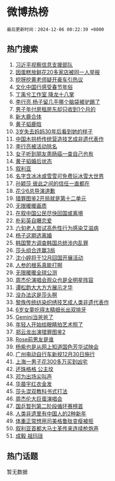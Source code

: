 # 微博热榜

`最后更新时间：2024-12-06 00:22:39 +0800`

## 热门搜索

1. [习近平视察信息支援部队](https://m.weibo.cn/search?containerid=100103type%3D1%26t%3D10%26q%3D%23%E4%B9%A0%E8%BF%91%E5%B9%B3%E8%A7%86%E5%AF%9F%E4%BF%A1%E6%81%AF%E6%94%AF%E6%8F%B4%E9%83%A8%E9%98%9F%23&stream_entry_id=51&isnewpage=1&extparam=seat%3D1%26pos%3D0%26filter_type%3Drealtimehot%26stream_entry_id%3D51%26c_type%3D51%26dgr%3D0%26q%3D%2523%25E4%25B9%25A0%25E8%25BF%2591%25E5%25B9%25B3%25E8%25A7%2586%25E5%25AF%259F%25E4%25BF%25A1%25E6%2581%25AF%25E6%2594%25AF%25E6%258F%25B4%25E9%2583%25A8%25E9%2598%259F%2523%26cate%3D10103%26display_time%3D1733415758%26pre_seqid%3D173341575842800562107)
1. [因蛋糕放鲜花20多家店被同一人举报](https://m.weibo.cn/search?containerid=100103type%3D1%26t%3D10%26q%3D%23%E5%9B%A0%E8%9B%8B%E7%B3%95%E6%94%BE%E9%B2%9C%E8%8A%B120%E5%A4%9A%E5%AE%B6%E5%BA%97%E8%A2%AB%E5%90%8C%E4%B8%80%E4%BA%BA%E4%B8%BE%E6%8A%A5%23&stream_entry_id=31&isnewpage=1&extparam=seat%3D1%26stream_entry_id%3D31%26band_rank%3D1%26lcate%3D5001%26c_type%3D31%26flag%3D1%26filter_type%3Drealtimehot%26pos%3D0%26q%3D%2523%25E5%259B%25A0%25E8%259B%258B%25E7%25B3%2595%25E6%2594%25BE%25E9%25B2%259C%25E8%258A%25B120%25E5%25A4%259A%25E5%25AE%25B6%25E5%25BA%2597%25E8%25A2%25AB%25E5%2590%258C%25E4%25B8%2580%25E4%25BA%25BA%25E4%25B8%25BE%25E6%258A%25A5%2523%26dgr%3D0%26realpos%3D1%26cate%3D5001%26display_time%3D1733415758%26pre_seqid%3D173341575842800562107)
1. [挖呀挖黄老师疑开豪车引热议](https://m.weibo.cn/search?containerid=100103type%3D1%26t%3D10%26q%3D%23%E6%8C%96%E5%91%80%E6%8C%96%E9%BB%84%E8%80%81%E5%B8%88%E7%96%91%E5%BC%80%E8%B1%AA%E8%BD%A6%E5%BC%95%E7%83%AD%E8%AE%AE%23&stream_entry_id=31&isnewpage=1&extparam=seat%3D1%26stream_entry_id%3D31%26band_rank%3D2%26lcate%3D5001%26c_type%3D31%26flag%3D2%26filter_type%3Drealtimehot%26pos%3D1%26q%3D%2523%25E6%258C%2596%25E5%2591%2580%25E6%258C%2596%25E9%25BB%2584%25E8%2580%2581%25E5%25B8%2588%25E7%2596%2591%25E5%25BC%2580%25E8%25B1%25AA%25E8%25BD%25A6%25E5%25BC%2595%25E7%2583%25AD%25E8%25AE%25AE%2523%26dgr%3D0%26realpos%3D2%26cate%3D5001%26display_time%3D1733415758%26pre_seqid%3D173341575842800562107)
1. [文化中国行感受春节年俗](https://m.weibo.cn/search?containerid=100103type%3D1%26t%3D10%26q%3D%23%E6%96%87%E5%8C%96%E4%B8%AD%E5%9B%BD%E8%A1%8C%E6%84%9F%E5%8F%97%E6%98%A5%E8%8A%82%E5%B9%B4%E4%BF%97%23&stream_entry_id=31&isnewpage=1&extparam=seat%3D1%26stream_entry_id%3D31%26band_rank%3D3%26lcate%3D5001%26c_type%3D31%26flag%3D0%26filter_type%3Drealtimehot%26pos%3D2%26q%3D%2523%25E6%2596%2587%25E5%258C%2596%25E4%25B8%25AD%25E5%259B%25BD%25E8%25A1%258C%25E6%2584%259F%25E5%258F%2597%25E6%2598%25A5%25E8%258A%2582%25E5%25B9%25B4%25E4%25BF%2597%2523%26dgr%3D0%26realpos%3D3%26cate%3D5001%26display_time%3D1733415758%26pre_seqid%3D173341575842800562107)
1. [丁禹兮工作室 降龙十八掌](https://m.weibo.cn/search?containerid=100103type%3D1%26t%3D10%26q%3D%E4%B8%81%E7%A6%B9%E5%85%AE%E5%B7%A5%E4%BD%9C%E5%AE%A4+%E9%99%8D%E9%BE%99%E5%8D%81%E5%85%AB%E6%8E%8C&stream_entry_id=31&isnewpage=1&extparam=seat%3D1%26stream_entry_id%3D31%26band_rank%3D4%26lcate%3D5001%26c_type%3D31%26flag%3D1%26filter_type%3Drealtimehot%26pos%3D3%26q%3D%25E4%25B8%2581%25E7%25A6%25B9%25E5%2585%25AE%25E5%25B7%25A5%25E4%25BD%259C%25E5%25AE%25A4%2520%25E9%2599%258D%25E9%25BE%2599%25E5%258D%2581%25E5%2585%25AB%25E6%258E%258C%26dgr%3D0%26realpos%3D4%26cate%3D5001%26display_time%3D1733415758%26pre_seqid%3D173341575842800562107)
1. [李行亮 杨子留几手哪个脑袋被驴踢了](https://m.weibo.cn/search?containerid=100103type%3D1%26t%3D10%26q%3D%E6%9D%8E%E8%A1%8C%E4%BA%AE+%E6%9D%A8%E5%AD%90%E7%95%99%E5%87%A0%E6%89%8B%E5%93%AA%E4%B8%AA%E8%84%91%E8%A2%8B%E8%A2%AB%E9%A9%B4%E8%B8%A2%E4%BA%86&stream_entry_id=31&isnewpage=1&extparam=seat%3D1%26stream_entry_id%3D31%26band_rank%3D5%26lcate%3D5001%26c_type%3D31%26flag%3D0%26filter_type%3Drealtimehot%26pos%3D4%26q%3D%25E6%259D%258E%25E8%25A1%258C%25E4%25BA%25AE%2520%25E6%259D%25A8%25E5%25AD%2590%25E7%2595%2599%25E5%2587%25A0%25E6%2589%258B%25E5%2593%25AA%25E4%25B8%25AA%25E8%2584%2591%25E8%25A2%258B%25E8%25A2%25AB%25E9%25A9%25B4%25E8%25B8%25A2%25E4%25BA%2586%26dgr%3D0%26realpos%3D5%26cate%3D5001%26display_time%3D1733415758%26pre_seqid%3D173341575842800562107)
1. [男子年付房租房东却只收到1个月的](https://m.weibo.cn/search?containerid=100103type%3D1%26t%3D10%26q%3D%23%E7%94%B7%E5%AD%90%E5%B9%B4%E4%BB%98%E6%88%BF%E7%A7%9F%E6%88%BF%E4%B8%9C%E5%8D%B4%E5%8F%AA%E6%94%B6%E5%88%B01%E4%B8%AA%E6%9C%88%E7%9A%84%23&stream_entry_id=31&isnewpage=1&extparam=seat%3D1%26stream_entry_id%3D31%26band_rank%3D6%26lcate%3D5001%26c_type%3D31%26flag%3D0%26filter_type%3Drealtimehot%26pos%3D5%26q%3D%2523%25E7%2594%25B7%25E5%25AD%2590%25E5%25B9%25B4%25E4%25BB%2598%25E6%2588%25BF%25E7%25A7%259F%25E6%2588%25BF%25E4%25B8%259C%25E5%258D%25B4%25E5%258F%25AA%25E6%2594%25B6%25E5%2588%25B01%25E4%25B8%25AA%25E6%259C%2588%25E7%259A%2584%2523%26dgr%3D0%26realpos%3D6%26cate%3D5001%26display_time%3D1733415758%26pre_seqid%3D173341575842800562107)
1. [新大鹿合体](https://m.weibo.cn/search?containerid=100103type%3D1%26t%3D10%26q%3D%E6%96%B0%E5%A4%A7%E9%B9%BF%E5%90%88%E4%BD%93&stream_entry_id=31&isnewpage=1&extparam=seat%3D1%26stream_entry_id%3D31%26band_rank%3D7%26lcate%3D5001%26c_type%3D31%26flag%3D0%26filter_type%3Drealtimehot%26pos%3D6%26q%3D%25E6%2596%25B0%25E5%25A4%25A7%25E9%25B9%25BF%25E5%2590%2588%25E4%25BD%2593%26dgr%3D0%26realpos%3D7%26cate%3D5001%26display_time%3D1733415758%26pre_seqid%3D173341575842800562107)
1. [黄子韬鹿晗](https://m.weibo.cn/search?containerid=100103type%3D1%26t%3D10%26q%3D%E9%BB%84%E5%AD%90%E9%9F%AC%E9%B9%BF%E6%99%97&stream_entry_id=31&isnewpage=1&extparam=seat%3D1%26stream_entry_id%3D31%26band_rank%3D8%26lcate%3D5001%26c_type%3D31%26flag%3D1%26filter_type%3Drealtimehot%26pos%3D7%26q%3D%25E9%25BB%2584%25E5%25AD%2590%25E9%259F%25AC%25E9%25B9%25BF%25E6%2599%2597%26dgr%3D0%26realpos%3D8%26cate%3D5001%26display_time%3D1733415758%26pre_seqid%3D173341575842800562107)
1. [3岁失去妈妈30年后看到她的样子](https://m.weibo.cn/search?containerid=100103type%3D1%26t%3D10%26q%3D%233%E5%B2%81%E5%A4%B1%E5%8E%BB%E5%A6%88%E5%A6%8830%E5%B9%B4%E5%90%8E%E7%9C%8B%E5%88%B0%E5%A5%B9%E7%9A%84%E6%A0%B7%E5%AD%90%23&stream_entry_id=31&isnewpage=1&extparam=seat%3D1%26stream_entry_id%3D31%26band_rank%3D9%26lcate%3D5001%26c_type%3D31%26flag%3D32768%26filter_type%3Drealtimehot%26pos%3D8%26q%3D%25233%25E5%25B2%2581%25E5%25A4%25B1%25E5%258E%25BB%25E5%25A6%2588%25E5%25A6%258830%25E5%25B9%25B4%25E5%2590%258E%25E7%259C%258B%25E5%2588%25B0%25E5%25A5%25B9%25E7%259A%2584%25E6%25A0%25B7%25E5%25AD%2590%2523%26dgr%3D0%26realpos%3D9%26cate%3D5001%26display_time%3D1733415758%26pre_seqid%3D173341575842800562107)
1. [中国木拱桥传统营造技艺成非遗代表作](https://m.weibo.cn/search?containerid=100103type%3D1%26t%3D10%26q%3D%23%E4%B8%AD%E5%9B%BD%E6%9C%A8%E6%8B%B1%E6%A1%A5%E4%BC%A0%E7%BB%9F%E8%90%A5%E9%80%A0%E6%8A%80%E8%89%BA%E6%88%90%E9%9D%9E%E9%81%97%E4%BB%A3%E8%A1%A8%E4%BD%9C%23&stream_entry_id=31&isnewpage=1&extparam=seat%3D1%26stream_entry_id%3D31%26band_rank%3D10%26lcate%3D5001%26c_type%3D31%26flag%3D1%26filter_type%3Drealtimehot%26pos%3D9%26q%3D%2523%25E4%25B8%25AD%25E5%259B%25BD%25E6%259C%25A8%25E6%258B%25B1%25E6%25A1%25A5%25E4%25BC%25A0%25E7%25BB%259F%25E8%2590%25A5%25E9%2580%25A0%25E6%258A%2580%25E8%2589%25BA%25E6%2588%2590%25E9%259D%259E%25E9%2581%2597%25E4%25BB%25A3%25E8%25A1%25A8%25E4%25BD%259C%2523%26dgr%3D0%26realpos%3D10%26cate%3D5001%26display_time%3D1733415758%26pre_seqid%3D173341575842800562107)
1. [李行亮被活动除名](https://m.weibo.cn/search?containerid=100103type%3D1%26t%3D10%26q%3D%23%E6%9D%8E%E8%A1%8C%E4%BA%AE%E8%A2%AB%E6%B4%BB%E5%8A%A8%E9%99%A4%E5%90%8D%23&stream_entry_id=31&isnewpage=1&extparam=seat%3D1%26stream_entry_id%3D31%26band_rank%3D11%26lcate%3D5001%26c_type%3D31%26flag%3D0%26filter_type%3Drealtimehot%26pos%3D10%26q%3D%2523%25E6%259D%258E%25E8%25A1%258C%25E4%25BA%25AE%25E8%25A2%25AB%25E6%25B4%25BB%25E5%258A%25A8%25E9%2599%25A4%25E5%2590%258D%2523%26dgr%3D0%26realpos%3D11%26cate%3D5001%26display_time%3D1733415758%26pre_seqid%3D173341575842800562107)
1. [女子听到朋友患肠癌一查自己也有](https://m.weibo.cn/search?containerid=100103type%3D1%26t%3D10%26q%3D%23%E5%A5%B3%E5%AD%90%E5%90%AC%E5%88%B0%E6%9C%8B%E5%8F%8B%E6%82%A3%E8%82%A0%E7%99%8C%E4%B8%80%E6%9F%A5%E8%87%AA%E5%B7%B1%E4%B9%9F%E6%9C%89%23&stream_entry_id=31&isnewpage=1&extparam=seat%3D1%26stream_entry_id%3D31%26band_rank%3D12%26lcate%3D5001%26c_type%3D31%26flag%3D0%26filter_type%3Drealtimehot%26pos%3D11%26q%3D%2523%25E5%25A5%25B3%25E5%25AD%2590%25E5%2590%25AC%25E5%2588%25B0%25E6%259C%258B%25E5%258F%258B%25E6%2582%25A3%25E8%2582%25A0%25E7%2599%258C%25E4%25B8%2580%25E6%259F%25A5%25E8%2587%25AA%25E5%25B7%25B1%25E4%25B9%259F%25E6%259C%2589%2523%26dgr%3D0%26realpos%3D12%26cate%3D5001%26display_time%3D1733415758%26pre_seqid%3D173341575842800562107)
1. [黄子韬婚后状态](https://m.weibo.cn/search?containerid=100103type%3D1%26t%3D10%26q%3D%23%E9%BB%84%E5%AD%90%E9%9F%AC%E5%A9%9A%E5%90%8E%E7%8A%B6%E6%80%81%23&stream_entry_id=31&isnewpage=1&extparam=seat%3D1%26stream_entry_id%3D31%26band_rank%3D13%26lcate%3D5001%26c_type%3D31%26flag%3D2%26filter_type%3Drealtimehot%26pos%3D12%26q%3D%2523%25E9%25BB%2584%25E5%25AD%2590%25E9%259F%25AC%25E5%25A9%259A%25E5%2590%258E%25E7%258A%25B6%25E6%2580%2581%2523%26dgr%3D0%26realpos%3D13%26cate%3D5001%26display_time%3D1733415758%26pre_seqid%3D173341575842800562107)
1. [叙利亚](https://m.weibo.cn/search?containerid=100103type%3D1%26t%3D10%26q%3D%E5%8F%99%E5%88%A9%E4%BA%9A&stream_entry_id=31&isnewpage=1&extparam=seat%3D1%26stream_entry_id%3D31%26band_rank%3D14%26lcate%3D5001%26c_type%3D31%26flag%3D0%26filter_type%3Drealtimehot%26pos%3D13%26q%3D%25E5%258F%2599%25E5%2588%25A9%25E4%25BA%259A%26dgr%3D0%26realpos%3D14%26cate%3D5001%26display_time%3D1733415758%26pre_seqid%3D173341575842800562107)
1. [名字含冰冰或雪雪可免费玩冰雪大世界](https://m.weibo.cn/search?containerid=100103type%3D1%26t%3D10%26q%3D%23%E5%90%8D%E5%AD%97%E5%90%AB%E5%86%B0%E5%86%B0%E6%88%96%E9%9B%AA%E9%9B%AA%E5%8F%AF%E5%85%8D%E8%B4%B9%E7%8E%A9%E5%86%B0%E9%9B%AA%E5%A4%A7%E4%B8%96%E7%95%8C%23&stream_entry_id=31&isnewpage=1&extparam=seat%3D1%26stream_entry_id%3D31%26band_rank%3D15%26lcate%3D5001%26c_type%3D31%26flag%3D0%26filter_type%3Drealtimehot%26pos%3D14%26q%3D%2523%25E5%2590%258D%25E5%25AD%2597%25E5%2590%25AB%25E5%2586%25B0%25E5%2586%25B0%25E6%2588%2596%25E9%259B%25AA%25E9%259B%25AA%25E5%258F%25AF%25E5%2585%258D%25E8%25B4%25B9%25E7%258E%25A9%25E5%2586%25B0%25E9%259B%25AA%25E5%25A4%25A7%25E4%25B8%2596%25E7%2595%258C%2523%26dgr%3D0%26realpos%3D15%26cate%3D5001%26display_time%3D1733415758%26pre_seqid%3D173341575842800562107)
1. [孙颖莎 彼此之间的信任一直都在](https://m.weibo.cn/search?containerid=100103type%3D1%26t%3D10%26q%3D%E5%AD%99%E9%A2%96%E8%8E%8E+%E5%BD%BC%E6%AD%A4%E4%B9%8B%E9%97%B4%E7%9A%84%E4%BF%A1%E4%BB%BB%E4%B8%80%E7%9B%B4%E9%83%BD%E5%9C%A8&stream_entry_id=31&isnewpage=1&extparam=seat%3D1%26stream_entry_id%3D31%26band_rank%3D16%26lcate%3D5001%26c_type%3D31%26flag%3D0%26filter_type%3Drealtimehot%26pos%3D15%26q%3D%25E5%25AD%2599%25E9%25A2%2596%25E8%258E%258E%2520%25E5%25BD%25BC%25E6%25AD%25A4%25E4%25B9%258B%25E9%2597%25B4%25E7%259A%2584%25E4%25BF%25A1%25E4%25BB%25BB%25E4%25B8%2580%25E7%259B%25B4%25E9%2583%25BD%25E5%259C%25A8%26dgr%3D0%26realpos%3D16%26cate%3D5001%26display_time%3D1733415758%26pre_seqid%3D173341575842800562107)
1. [花少6总导演道歉](https://m.weibo.cn/search?containerid=100103type%3D1%26t%3D10%26q%3D%23%E8%8A%B1%E5%B0%916%E6%80%BB%E5%AF%BC%E6%BC%94%E9%81%93%E6%AD%89%23&stream_entry_id=31&isnewpage=1&extparam=seat%3D1%26stream_entry_id%3D31%26band_rank%3D17%26lcate%3D5001%26c_type%3D31%26flag%3D0%26filter_type%3Drealtimehot%26pos%3D16%26q%3D%2523%25E8%258A%25B1%25E5%25B0%25916%25E6%2580%25BB%25E5%25AF%25BC%25E6%25BC%2594%25E9%2581%2593%25E6%25AD%2589%2523%26dgr%3D0%26realpos%3D17%26cate%3D5001%26display_time%3D1733415758%26pre_seqid%3D173341575842800562107)
1. [猎罪图鉴2开局就是第十二单元](https://m.weibo.cn/search?containerid=100103type%3D1%26t%3D10%26q%3D%E7%8C%8E%E7%BD%AA%E5%9B%BE%E9%89%B42%E5%BC%80%E5%B1%80%E5%B0%B1%E6%98%AF%E7%AC%AC%E5%8D%81%E4%BA%8C%E5%8D%95%E5%85%83&stream_entry_id=31&isnewpage=1&extparam=seat%3D1%26stream_entry_id%3D31%26band_rank%3D18%26lcate%3D5001%26c_type%3D31%26flag%3D0%26filter_type%3Drealtimehot%26pos%3D17%26q%3D%25E7%258C%258E%25E7%25BD%25AA%25E5%259B%25BE%25E9%2589%25B42%25E5%25BC%2580%25E5%25B1%2580%25E5%25B0%25B1%25E6%2598%25AF%25E7%25AC%25AC%25E5%258D%2581%25E4%25BA%258C%25E5%258D%2595%25E5%2585%2583%26dgr%3D0%26realpos%3D18%26cate%3D5001%26display_time%3D1733415758%26pre_seqid%3D173341575842800562107)
1. [无限暖暖画质](https://m.weibo.cn/search?containerid=100103type%3D1%26t%3D10%26q%3D%23%E6%97%A0%E9%99%90%E6%9A%96%E6%9A%96%E7%94%BB%E8%B4%A8%23&stream_entry_id=31&isnewpage=1&extparam=seat%3D1%26stream_entry_id%3D31%26band_rank%3D19%26lcate%3D5001%26c_type%3D31%26flag%3D0%26filter_type%3Drealtimehot%26pos%3D18%26q%3D%2523%25E6%2597%25A0%25E9%2599%2590%25E6%259A%2596%25E6%259A%2596%25E7%2594%25BB%25E8%25B4%25A8%2523%26dgr%3D0%26realpos%3D19%26cate%3D5001%26display_time%3D1733415758%26pre_seqid%3D173341575842800562107)
1. [在叙中国公民尽快回国或离境](https://m.weibo.cn/search?containerid=100103type%3D1%26t%3D10%26q%3D%23%E5%9C%A8%E5%8F%99%E4%B8%AD%E5%9B%BD%E5%85%AC%E6%B0%91%E5%B0%BD%E5%BF%AB%E5%9B%9E%E5%9B%BD%E6%88%96%E7%A6%BB%E5%A2%83%23&stream_entry_id=31&isnewpage=1&extparam=seat%3D1%26stream_entry_id%3D31%26band_rank%3D20%26lcate%3D5001%26c_type%3D31%26flag%3D0%26filter_type%3Drealtimehot%26pos%3D19%26q%3D%2523%25E5%259C%25A8%25E5%258F%2599%25E4%25B8%25AD%25E5%259B%25BD%25E5%2585%25AC%25E6%25B0%2591%25E5%25B0%25BD%25E5%25BF%25AB%25E5%259B%259E%25E5%259B%25BD%25E6%2588%2596%25E7%25A6%25BB%25E5%25A2%2583%2523%26dgr%3D0%26realpos%3D20%26cate%3D5001%26display_time%3D1733415758%26pre_seqid%3D173341575842800562107)
1. [朴彩英自曝恋爱](https://m.weibo.cn/search?containerid=100103type%3D1%26t%3D10%26q%3D%23%E6%9C%B4%E5%BD%A9%E8%8B%B1%E8%87%AA%E6%9B%9D%E6%81%8B%E7%88%B1%23&stream_entry_id=31&isnewpage=1&extparam=seat%3D1%26stream_entry_id%3D31%26band_rank%3D21%26lcate%3D5001%26c_type%3D31%26flag%3D2%26filter_type%3Drealtimehot%26pos%3D20%26q%3D%2523%25E6%259C%25B4%25E5%25BD%25A9%25E8%258B%25B1%25E8%2587%25AA%25E6%259B%259D%25E6%2581%258B%25E7%2588%25B1%2523%26dgr%3D0%26realpos%3D21%26cate%3D5001%26display_time%3D1733415758%26pre_seqid%3D173341575842800562107)
1. [六旬老人尝试高危性行为感染艾滋病](https://m.weibo.cn/search?containerid=100103type%3D1%26t%3D10%26q%3D%23%E5%85%AD%E6%97%AC%E8%80%81%E4%BA%BA%E5%B0%9D%E8%AF%95%E9%AB%98%E5%8D%B1%E6%80%A7%E8%A1%8C%E4%B8%BA%E6%84%9F%E6%9F%93%E8%89%BE%E6%BB%8B%E7%97%85%23&stream_entry_id=31&isnewpage=1&extparam=seat%3D1%26stream_entry_id%3D31%26band_rank%3D22%26lcate%3D5001%26c_type%3D31%26flag%3D0%26filter_type%3Drealtimehot%26pos%3D21%26q%3D%2523%25E5%2585%25AD%25E6%2597%25AC%25E8%2580%2581%25E4%25BA%25BA%25E5%25B0%259D%25E8%25AF%2595%25E9%25AB%2598%25E5%258D%25B1%25E6%2580%25A7%25E8%25A1%258C%25E4%25B8%25BA%25E6%2584%259F%25E6%259F%2593%25E8%2589%25BE%25E6%25BB%258B%25E7%2597%2585%2523%26dgr%3D0%26realpos%3D22%26cate%3D5001%26display_time%3D1733415758%26pre_seqid%3D173341575842800562107)
1. [杨子这期选离婚](https://m.weibo.cn/search?containerid=100103type%3D1%26t%3D10%26q%3D%E6%9D%A8%E5%AD%90%E8%BF%99%E6%9C%9F%E9%80%89%E7%A6%BB%E5%A9%9A&stream_entry_id=31&isnewpage=1&extparam=seat%3D1%26stream_entry_id%3D31%26band_rank%3D23%26lcate%3D5001%26c_type%3D31%26flag%3D0%26filter_type%3Drealtimehot%26pos%3D22%26q%3D%25E6%259D%25A8%25E5%25AD%2590%25E8%25BF%2599%25E6%259C%259F%25E9%2580%2589%25E7%25A6%25BB%25E5%25A9%259A%26dgr%3D0%26realpos%3D23%26cate%3D5001%26display_time%3D1733415758%26pre_seqid%3D173341575842800562107)
1. [韩国警方调查韩国总统涉内乱罪](https://m.weibo.cn/search?containerid=100103type%3D1%26t%3D10%26q%3D%23%E9%9F%A9%E5%9B%BD%E8%AD%A6%E6%96%B9%E8%B0%83%E6%9F%A5%E9%9F%A9%E5%9B%BD%E6%80%BB%E7%BB%9F%E6%B6%89%E5%86%85%E4%B9%B1%E7%BD%AA%23&stream_entry_id=31&isnewpage=1&extparam=seat%3D1%26stream_entry_id%3D31%26band_rank%3D24%26lcate%3D5001%26c_type%3D31%26flag%3D1%26filter_type%3Drealtimehot%26pos%3D23%26q%3D%2523%25E9%259F%25A9%25E5%259B%25BD%25E8%25AD%25A6%25E6%2596%25B9%25E8%25B0%2583%25E6%259F%25A5%25E9%259F%25A9%25E5%259B%25BD%25E6%2580%25BB%25E7%25BB%259F%25E6%25B6%2589%25E5%2586%2585%25E4%25B9%25B1%25E7%25BD%25AA%2523%26dgr%3D0%26realpos%3D24%26cate%3D5001%26display_time%3D1733415758%26pre_seqid%3D173341575842800562107)
1. [莎头组合连赢3局](https://m.weibo.cn/search?containerid=100103type%3D1%26t%3D10%26q%3D%23%E8%8E%8E%E5%A4%B4%E7%BB%84%E5%90%88%E8%BF%9E%E8%B5%A23%E5%B1%80%23&stream_entry_id=31&isnewpage=1&extparam=seat%3D1%26stream_entry_id%3D31%26band_rank%3D25%26lcate%3D5001%26c_type%3D31%26flag%3D0%26filter_type%3Drealtimehot%26pos%3D24%26q%3D%2523%25E8%258E%258E%25E5%25A4%25B4%25E7%25BB%2584%25E5%2590%2588%25E8%25BF%259E%25E8%25B5%25A23%25E5%25B1%2580%2523%26dgr%3D0%26realpos%3D25%26cate%3D5001%26display_time%3D1733415758%26pre_seqid%3D173341575842800562107)
1. [沈小婷将于12月回国开展活动](https://m.weibo.cn/search?containerid=100103type%3D1%26t%3D10%26q%3D%23%E6%B2%88%E5%B0%8F%E5%A9%B7%E5%B0%86%E4%BA%8E12%E6%9C%88%E5%9B%9E%E5%9B%BD%E5%BC%80%E5%B1%95%E6%B4%BB%E5%8A%A8%23&stream_entry_id=31&isnewpage=1&extparam=seat%3D1%26stream_entry_id%3D31%26band_rank%3D26%26lcate%3D5001%26c_type%3D31%26flag%3D0%26filter_type%3Drealtimehot%26pos%3D25%26q%3D%2523%25E6%25B2%2588%25E5%25B0%258F%25E5%25A9%25B7%25E5%25B0%2586%25E4%25BA%258E12%25E6%259C%2588%25E5%259B%259E%25E5%259B%25BD%25E5%25BC%2580%25E5%25B1%2595%25E6%25B4%25BB%25E5%258A%25A8%2523%26dgr%3D0%26realpos%3D26%26cate%3D5001%26display_time%3D1733415758%26pre_seqid%3D173341575842800562107)
1. [人参的根系真能打啊](https://m.weibo.cn/search?containerid=100103type%3D1%26t%3D10%26q%3D%23%E4%BA%BA%E5%8F%82%E7%9A%84%E6%A0%B9%E7%B3%BB%E7%9C%9F%E8%83%BD%E6%89%93%E5%95%8A%23&stream_entry_id=31&isnewpage=1&extparam=seat%3D1%26stream_entry_id%3D31%26band_rank%3D27%26lcate%3D5001%26c_type%3D31%26flag%3D1%26filter_type%3Drealtimehot%26pos%3D26%26q%3D%2523%25E4%25BA%25BA%25E5%258F%2582%25E7%259A%2584%25E6%25A0%25B9%25E7%25B3%25BB%25E7%259C%259F%25E8%2583%25BD%25E6%2589%2593%25E5%2595%258A%2523%26dgr%3D0%26realpos%3D27%26cate%3D5001%26display_time%3D1733415758%26pre_seqid%3D173341575842800562107)
1. [无限暖暖全球公测](https://m.weibo.cn/search?containerid=100103type%3D1%26t%3D10%26q%3D%23%E6%97%A0%E9%99%90%E6%9A%96%E6%9A%96%E5%85%A8%E7%90%83%E5%85%AC%E6%B5%8B%23&stream_entry_id=31&isnewpage=1&extparam=seat%3D1%26stream_entry_id%3D31%26band_rank%3D28%26lcate%3D5001%26c_type%3D31%26flag%3D0%26filter_type%3Drealtimehot%26pos%3D27%26q%3D%2523%25E6%2597%25A0%25E9%2599%2590%25E6%259A%2596%25E6%259A%2596%25E5%2585%25A8%25E7%2590%2583%25E5%2585%25AC%25E6%25B5%258B%2523%26dgr%3D0%26realpos%3D28%26cate%3D5001%26display_time%3D1733415758%26pre_seqid%3D173341575842800562107)
1. [周杰伦演唱会观众也是全明星阵容](https://m.weibo.cn/search?containerid=100103type%3D1%26t%3D10%26q%3D%23%E5%91%A8%E6%9D%B0%E4%BC%A6%E6%BC%94%E5%94%B1%E4%BC%9A%E8%A7%82%E4%BC%97%E4%B9%9F%E6%98%AF%E5%85%A8%E6%98%8E%E6%98%9F%E9%98%B5%E5%AE%B9%23&stream_entry_id=31&isnewpage=1&extparam=seat%3D1%26stream_entry_id%3D31%26band_rank%3D29%26lcate%3D5001%26c_type%3D31%26flag%3D1%26filter_type%3Drealtimehot%26pos%3D28%26q%3D%2523%25E5%2591%25A8%25E6%259D%25B0%25E4%25BC%25A6%25E6%25BC%2594%25E5%2594%25B1%25E4%25BC%259A%25E8%25A7%2582%25E4%25BC%2597%25E4%25B9%259F%25E6%2598%25AF%25E5%2585%25A8%25E6%2598%258E%25E6%2598%259F%25E9%2598%25B5%25E5%25AE%25B9%2523%26dgr%3D0%26realpos%3D29%26cate%3D5001%26display_time%3D1733415758%26pre_seqid%3D173341575842800562107)
1. [谭松韵大大方方展示才华](https://m.weibo.cn/search?containerid=100103type%3D1%26t%3D10%26q%3D%23%E8%B0%AD%E6%9D%BE%E9%9F%B5%E5%A4%A7%E5%A4%A7%E6%96%B9%E6%96%B9%E5%B1%95%E7%A4%BA%E6%89%8D%E5%8D%8E%23&stream_entry_id=31&isnewpage=1&extparam=seat%3D1%26stream_entry_id%3D31%26band_rank%3D30%26lcate%3D5001%26c_type%3D31%26flag%3D1%26filter_type%3Drealtimehot%26pos%3D29%26q%3D%2523%25E8%25B0%25AD%25E6%259D%25BE%25E9%259F%25B5%25E5%25A4%25A7%25E5%25A4%25A7%25E6%2596%25B9%25E6%2596%25B9%25E5%25B1%2595%25E7%25A4%25BA%25E6%2589%258D%25E5%258D%258E%2523%26dgr%3D0%26realpos%3D30%26cate%3D5001%26display_time%3D1733415758%26pre_seqid%3D173341575842800562107)
1. [没办法这是莎头啊](https://m.weibo.cn/search?containerid=100103type%3D1%26t%3D10%26q%3D%E6%B2%A1%E5%8A%9E%E6%B3%95%E8%BF%99%E6%98%AF%E8%8E%8E%E5%A4%B4%E5%95%8A&stream_entry_id=31&isnewpage=1&extparam=seat%3D1%26stream_entry_id%3D31%26band_rank%3D31%26lcate%3D5001%26c_type%3D31%26flag%3D0%26filter_type%3Drealtimehot%26pos%3D30%26q%3D%25E6%25B2%25A1%25E5%258A%259E%25E6%25B3%2595%25E8%25BF%2599%25E6%2598%25AF%25E8%258E%258E%25E5%25A4%25B4%25E5%2595%258A%26dgr%3D0%26realpos%3D31%26cate%3D5001%26display_time%3D1733415758%26pre_seqid%3D173341575842800562107)
1. [黎族传统纺染织绣技艺成人类非遗代表作](https://m.weibo.cn/search?containerid=100103type%3D1%26t%3D10%26q%3D%23%E9%BB%8E%E6%97%8F%E4%BC%A0%E7%BB%9F%E7%BA%BA%E6%9F%93%E7%BB%87%E7%BB%A3%E6%8A%80%E8%89%BA%E6%88%90%E4%BA%BA%E7%B1%BB%E9%9D%9E%E9%81%97%E4%BB%A3%E8%A1%A8%E4%BD%9C%23&stream_entry_id=31&isnewpage=1&extparam=seat%3D1%26stream_entry_id%3D31%26band_rank%3D32%26lcate%3D5001%26c_type%3D31%26flag%3D1%26filter_type%3Drealtimehot%26pos%3D31%26q%3D%2523%25E9%25BB%258E%25E6%2597%258F%25E4%25BC%25A0%25E7%25BB%259F%25E7%25BA%25BA%25E6%259F%2593%25E7%25BB%2587%25E7%25BB%25A3%25E6%258A%2580%25E8%2589%25BA%25E6%2588%2590%25E4%25BA%25BA%25E7%25B1%25BB%25E9%259D%259E%25E9%2581%2597%25E4%25BB%25A3%25E8%25A1%25A8%25E4%25BD%259C%2523%26dgr%3D0%26realpos%3D32%26cate%3D5001%26display_time%3D1733415758%26pre_seqid%3D173341575842800562107)
1. [6岁女童吃得太精细长出双排牙](https://m.weibo.cn/search?containerid=100103type%3D1%26t%3D10%26q%3D%236%E5%B2%81%E5%A5%B3%E7%AB%A5%E5%90%83%E5%BE%97%E5%A4%AA%E7%B2%BE%E7%BB%86%E9%95%BF%E5%87%BA%E5%8F%8C%E6%8E%92%E7%89%99%23&stream_entry_id=31&isnewpage=1&extparam=seat%3D1%26stream_entry_id%3D31%26band_rank%3D33%26lcate%3D5001%26c_type%3D31%26flag%3D0%26filter_type%3Drealtimehot%26pos%3D32%26q%3D%25236%25E5%25B2%2581%25E5%25A5%25B3%25E7%25AB%25A5%25E5%2590%2583%25E5%25BE%2597%25E5%25A4%25AA%25E7%25B2%25BE%25E7%25BB%2586%25E9%2595%25BF%25E5%2587%25BA%25E5%258F%258C%25E6%258E%2592%25E7%2589%2599%2523%26dgr%3D0%26realpos%3D33%26cate%3D5001%26display_time%3D1733415758%26pre_seqid%3D173341575842800562107)
1. [Gemini当爸爸了](https://m.weibo.cn/search?containerid=100103type%3D1%26t%3D10%26q%3D%23Gemini%E5%BD%93%E7%88%B8%E7%88%B8%E4%BA%86%23&stream_entry_id=31&isnewpage=1&extparam=seat%3D1%26stream_entry_id%3D31%26band_rank%3D34%26lcate%3D5001%26c_type%3D31%26flag%3D0%26filter_type%3Drealtimehot%26pos%3D33%26q%3D%2523Gemini%25E5%25BD%2593%25E7%2588%25B8%25E7%2588%25B8%25E4%25BA%2586%2523%26dgr%3D0%26realpos%3D34%26cate%3D5001%26display_time%3D1733415758%26pre_seqid%3D173341575842800562107)
1. [年轻人开始给眼睛拍艺术照了](https://m.weibo.cn/search?containerid=100103type%3D1%26t%3D10%26q%3D%23%E5%B9%B4%E8%BD%BB%E4%BA%BA%E5%BC%80%E5%A7%8B%E7%BB%99%E7%9C%BC%E7%9D%9B%E6%8B%8D%E8%89%BA%E6%9C%AF%E7%85%A7%E4%BA%86%23&stream_entry_id=31&isnewpage=1&extparam=seat%3D1%26stream_entry_id%3D31%26band_rank%3D35%26lcate%3D5001%26c_type%3D31%26flag%3D1%26filter_type%3Drealtimehot%26pos%3D34%26q%3D%2523%25E5%25B9%25B4%25E8%25BD%25BB%25E4%25BA%25BA%25E5%25BC%2580%25E5%25A7%258B%25E7%25BB%2599%25E7%259C%25BC%25E7%259D%259B%25E6%258B%258D%25E8%2589%25BA%25E6%259C%25AF%25E7%2585%25A7%25E4%25BA%2586%2523%26dgr%3D0%26realpos%3D35%26cate%3D5001%26display_time%3D1733415758%26pre_seqid%3D173341575842800562107)
1. [郑云龙出演猎罪图鉴2](https://m.weibo.cn/search?containerid=100103type%3D1%26t%3D10%26q%3D%23%E9%83%91%E4%BA%91%E9%BE%99%E5%87%BA%E6%BC%94%E7%8C%8E%E7%BD%AA%E5%9B%BE%E9%89%B42%23&stream_entry_id=31&isnewpage=1&extparam=seat%3D1%26stream_entry_id%3D31%26band_rank%3D36%26lcate%3D5001%26c_type%3D31%26flag%3D1%26filter_type%3Drealtimehot%26pos%3D35%26q%3D%2523%25E9%2583%2591%25E4%25BA%2591%25E9%25BE%2599%25E5%2587%25BA%25E6%25BC%2594%25E7%258C%258E%25E7%25BD%25AA%25E5%259B%25BE%25E9%2589%25B42%2523%26dgr%3D0%26realpos%3D36%26cate%3D5001%26display_time%3D1733415758%26pre_seqid%3D173341575842800562107)
1. [Rose前男友是谁](https://m.weibo.cn/search?containerid=100103type%3D1%26t%3D10%26q%3D%23Rose%E5%89%8D%E7%94%B7%E5%8F%8B%E6%98%AF%E8%B0%81%23&stream_entry_id=31&isnewpage=1&extparam=seat%3D1%26stream_entry_id%3D31%26band_rank%3D37%26lcate%3D5001%26c_type%3D31%26flag%3D0%26filter_type%3Drealtimehot%26pos%3D36%26q%3D%2523Rose%25E5%2589%258D%25E7%2594%25B7%25E5%258F%258B%25E6%2598%25AF%25E8%25B0%2581%2523%26dgr%3D0%26realpos%3D37%26cate%3D5001%26display_time%3D1733415758%26pre_seqid%3D173341575842800562107)
1. [杨紫也是从网上知道国色芳华试映会](https://m.weibo.cn/search?containerid=100103type%3D1%26t%3D10%26q%3D%23%E6%9D%A8%E7%B4%AB%E4%B9%9F%E6%98%AF%E4%BB%8E%E7%BD%91%E4%B8%8A%E7%9F%A5%E9%81%93%E5%9B%BD%E8%89%B2%E8%8A%B3%E5%8D%8E%E8%AF%95%E6%98%A0%E4%BC%9A%23&stream_entry_id=31&isnewpage=1&extparam=seat%3D1%26stream_entry_id%3D31%26band_rank%3D38%26lcate%3D5001%26c_type%3D31%26flag%3D1%26filter_type%3Drealtimehot%26pos%3D37%26q%3D%2523%25E6%259D%25A8%25E7%25B4%25AB%25E4%25B9%259F%25E6%2598%25AF%25E4%25BB%258E%25E7%25BD%2591%25E4%25B8%258A%25E7%259F%25A5%25E9%2581%2593%25E5%259B%25BD%25E8%2589%25B2%25E8%258A%25B3%25E5%258D%258E%25E8%25AF%2595%25E6%2598%25A0%25E4%25BC%259A%2523%26dgr%3D0%26realpos%3D38%26cate%3D5001%26display_time%3D1733415758%26pre_seqid%3D173341575842800562107)
1. [广州电动自行车新规12月30日施行](https://m.weibo.cn/search?containerid=100103type%3D1%26t%3D10%26q%3D%23%E5%B9%BF%E5%B7%9E%E7%94%B5%E5%8A%A8%E8%87%AA%E8%A1%8C%E8%BD%A6%E6%96%B0%E8%A7%8412%E6%9C%8830%E6%97%A5%E6%96%BD%E8%A1%8C%23&stream_entry_id=31&isnewpage=1&extparam=seat%3D1%26stream_entry_id%3D31%26band_rank%3D39%26lcate%3D5001%26c_type%3D31%26flag%3D1%26filter_type%3Drealtimehot%26pos%3D38%26q%3D%2523%25E5%25B9%25BF%25E5%25B7%259E%25E7%2594%25B5%25E5%258A%25A8%25E8%2587%25AA%25E8%25A1%258C%25E8%25BD%25A6%25E6%2596%25B0%25E8%25A7%258412%25E6%259C%258830%25E6%2597%25A5%25E6%2596%25BD%25E8%25A1%258C%2523%26dgr%3D0%26realpos%3D39%26cate%3D5001%26display_time%3D1733415758%26pre_seqid%3D173341575842800562107)
1. [上海一男子花300多万买到凶宅](https://m.weibo.cn/search?containerid=100103type%3D1%26t%3D10%26q%3D%23%E4%B8%8A%E6%B5%B7%E4%B8%80%E7%94%B7%E5%AD%90%E8%8A%B1300%E5%A4%9A%E4%B8%87%E4%B9%B0%E5%88%B0%E5%87%B6%E5%AE%85%23&stream_entry_id=31&isnewpage=1&extparam=seat%3D1%26stream_entry_id%3D31%26band_rank%3D40%26lcate%3D5001%26c_type%3D31%26flag%3D0%26filter_type%3Drealtimehot%26pos%3D39%26q%3D%2523%25E4%25B8%258A%25E6%25B5%25B7%25E4%25B8%2580%25E7%2594%25B7%25E5%25AD%2590%25E8%258A%25B1300%25E5%25A4%259A%25E4%25B8%2587%25E4%25B9%25B0%25E5%2588%25B0%25E5%2587%25B6%25E5%25AE%2585%2523%26dgr%3D0%26realpos%3D40%26cate%3D5001%26display_time%3D1733415758%26pre_seqid%3D173341575842800562107)
1. [还珠格格 公主坟](https://m.weibo.cn/search?containerid=100103type%3D1%26t%3D10%26q%3D%E8%BF%98%E7%8F%A0%E6%A0%BC%E6%A0%BC+%E5%85%AC%E4%B8%BB%E5%9D%9F&stream_entry_id=31&isnewpage=1&extparam=seat%3D1%26stream_entry_id%3D31%26band_rank%3D41%26lcate%3D5001%26c_type%3D31%26flag%3D0%26filter_type%3Drealtimehot%26pos%3D40%26q%3D%25E8%25BF%2598%25E7%258F%25A0%25E6%25A0%25BC%25E6%25A0%25BC%2520%25E5%2585%25AC%25E4%25B8%25BB%25E5%259D%259F%26dgr%3D0%26realpos%3D41%26cate%3D5001%26display_time%3D1733415758%26pre_seqid%3D173341575842800562107)
1. [邓为出场尖叫声](https://m.weibo.cn/search?containerid=100103type%3D1%26t%3D10%26q%3D%23%E9%82%93%E4%B8%BA%E5%87%BA%E5%9C%BA%E5%B0%96%E5%8F%AB%E5%A3%B0%23&stream_entry_id=31&isnewpage=1&extparam=seat%3D1%26stream_entry_id%3D31%26band_rank%3D42%26lcate%3D5001%26c_type%3D31%26flag%3D1%26filter_type%3Drealtimehot%26pos%3D41%26q%3D%2523%25E9%2582%2593%25E4%25B8%25BA%25E5%2587%25BA%25E5%259C%25BA%25E5%25B0%2596%25E5%258F%25AB%25E5%25A3%25B0%2523%26dgr%3D0%26realpos%3D42%26cate%3D5001%26display_time%3D1733415758%26pre_seqid%3D173341575842800562107)
1. [华晨宇红衣金发](https://m.weibo.cn/search?containerid=100103type%3D1%26t%3D10%26q%3D%E5%8D%8E%E6%99%A8%E5%AE%87%E7%BA%A2%E8%A1%A3%E9%87%91%E5%8F%91&stream_entry_id=31&isnewpage=1&extparam=seat%3D1%26stream_entry_id%3D31%26band_rank%3D43%26lcate%3D5001%26c_type%3D31%26flag%3D1%26filter_type%3Drealtimehot%26pos%3D42%26q%3D%25E5%258D%258E%25E6%2599%25A8%25E5%25AE%2587%25E7%25BA%25A2%25E8%25A1%25A3%25E9%2587%2591%25E5%258F%2591%26dgr%3D0%26realpos%3D43%26cate%3D5001%26display_time%3D1733415758%26pre_seqid%3D173341575842800562107)
1. [莎头混双教科书式打法](https://m.weibo.cn/search?containerid=100103type%3D1%26t%3D10%26q%3D%23%E8%8E%8E%E5%A4%B4%E6%B7%B7%E5%8F%8C%E6%95%99%E7%A7%91%E4%B9%A6%E5%BC%8F%E6%89%93%E6%B3%95%23&stream_entry_id=31&isnewpage=1&extparam=seat%3D1%26stream_entry_id%3D31%26band_rank%3D44%26lcate%3D5001%26c_type%3D31%26flag%3D0%26filter_type%3Drealtimehot%26pos%3D43%26q%3D%2523%25E8%258E%258E%25E5%25A4%25B4%25E6%25B7%25B7%25E5%258F%258C%25E6%2595%2599%25E7%25A7%2591%25E4%25B9%25A6%25E5%25BC%258F%25E6%2589%2593%25E6%25B3%2595%2523%26dgr%3D0%26realpos%3D44%26cate%3D5001%26display_time%3D1733415758%26pre_seqid%3D173341575842800562107)
1. [周杰伦大巨蛋演唱会](https://m.weibo.cn/search?containerid=100103type%3D1%26t%3D10%26q%3D%23%E5%91%A8%E6%9D%B0%E4%BC%A6%E5%A4%A7%E5%B7%A8%E8%9B%8B%E6%BC%94%E5%94%B1%E4%BC%9A%23&stream_entry_id=31&isnewpage=1&extparam=seat%3D1%26stream_entry_id%3D31%26band_rank%3D45%26lcate%3D5001%26c_type%3D31%26flag%3D0%26filter_type%3Drealtimehot%26pos%3D44%26q%3D%2523%25E5%2591%25A8%25E6%259D%25B0%25E4%25BC%25A6%25E5%25A4%25A7%25E5%25B7%25A8%25E8%259B%258B%25E6%25BC%2594%25E5%2594%25B1%25E4%25BC%259A%2523%26dgr%3D0%26realpos%3D45%26cate%3D5001%26display_time%3D1733415758%26pre_seqid%3D173341575842800562107)
1. [国乒暂列第二阶段循环赛榜首](https://m.weibo.cn/search?containerid=100103type%3D1%26t%3D10%26q%3D%23%E5%9B%BD%E4%B9%92%E6%9A%82%E5%88%97%E7%AC%AC%E4%BA%8C%E9%98%B6%E6%AE%B5%E5%BE%AA%E7%8E%AF%E8%B5%9B%E6%A6%9C%E9%A6%96%23&stream_entry_id=31&isnewpage=1&extparam=seat%3D1%26stream_entry_id%3D31%26band_rank%3D46%26lcate%3D5001%26c_type%3D31%26flag%3D1%26filter_type%3Drealtimehot%26pos%3D45%26q%3D%2523%25E5%259B%25BD%25E4%25B9%2592%25E6%259A%2582%25E5%2588%2597%25E7%25AC%25AC%25E4%25BA%258C%25E9%2598%25B6%25E6%25AE%25B5%25E5%25BE%25AA%25E7%258E%25AF%25E8%25B5%259B%25E6%25A6%259C%25E9%25A6%2596%2523%26dgr%3D0%26realpos%3D46%26cate%3D5001%26display_time%3D1733415758%26pre_seqid%3D173341575842800562107)
1. [人类非遗里有中国人的2种新年](https://m.weibo.cn/search?containerid=100103type%3D1%26t%3D10%26q%3D%23%E4%BA%BA%E7%B1%BB%E9%9D%9E%E9%81%97%E9%87%8C%E6%9C%89%E4%B8%AD%E5%9B%BD%E4%BA%BA%E7%9A%842%E7%A7%8D%E6%96%B0%E5%B9%B4%23&stream_entry_id=31&isnewpage=1&extparam=seat%3D1%26stream_entry_id%3D31%26band_rank%3D47%26lcate%3D5001%26c_type%3D31%26flag%3D1%26filter_type%3Drealtimehot%26pos%3D46%26q%3D%2523%25E4%25BA%25BA%25E7%25B1%25BB%25E9%259D%259E%25E9%2581%2597%25E9%2587%258C%25E6%259C%2589%25E4%25B8%25AD%25E5%259B%25BD%25E4%25BA%25BA%25E7%259A%25842%25E7%25A7%258D%25E6%2596%25B0%25E5%25B9%25B4%2523%26dgr%3D0%26realpos%3D47%26cate%3D5001%26display_time%3D1733415758%26pre_seqid%3D173341575842800562107)
1. [体重正常想用司美格鲁肽变瘦被拒](https://m.weibo.cn/search?containerid=100103type%3D1%26t%3D10%26q%3D%23%E4%BD%93%E9%87%8D%E6%AD%A3%E5%B8%B8%E6%83%B3%E7%94%A8%E5%8F%B8%E7%BE%8E%E6%A0%BC%E9%B2%81%E8%82%BD%E5%8F%98%E7%98%A6%E8%A2%AB%E6%8B%92%23&stream_entry_id=31&isnewpage=1&extparam=seat%3D1%26stream_entry_id%3D31%26band_rank%3D48%26lcate%3D5001%26c_type%3D31%26flag%3D0%26filter_type%3Drealtimehot%26pos%3D47%26q%3D%2523%25E4%25BD%2593%25E9%2587%258D%25E6%25AD%25A3%25E5%25B8%25B8%25E6%2583%25B3%25E7%2594%25A8%25E5%258F%25B8%25E7%25BE%258E%25E6%25A0%25BC%25E9%25B2%2581%25E8%2582%25BD%25E5%258F%2598%25E7%2598%25A6%25E8%25A2%25AB%25E6%258B%2592%2523%26dgr%3D0%26realpos%3D48%26cate%3D5001%26display_time%3D1733415758%26pre_seqid%3D173341575842800562107)
1. [叙利亚首都大马士革传来连续枪炮声](https://m.weibo.cn/search?containerid=100103type%3D1%26t%3D10%26q%3D%23%E5%8F%99%E5%88%A9%E4%BA%9A%E9%A6%96%E9%83%BD%E5%A4%A7%E9%A9%AC%E5%A3%AB%E9%9D%A9%E4%BC%A0%E6%9D%A5%E8%BF%9E%E7%BB%AD%E6%9E%AA%E7%82%AE%E5%A3%B0%23&stream_entry_id=31&isnewpage=1&extparam=seat%3D1%26stream_entry_id%3D31%26band_rank%3D49%26lcate%3D5001%26c_type%3D31%26flag%3D0%26filter_type%3Drealtimehot%26pos%3D48%26q%3D%2523%25E5%258F%2599%25E5%2588%25A9%25E4%25BA%259A%25E9%25A6%2596%25E9%2583%25BD%25E5%25A4%25A7%25E9%25A9%25AC%25E5%25A3%25AB%25E9%259D%25A9%25E4%25BC%25A0%25E6%259D%25A5%25E8%25BF%259E%25E7%25BB%25AD%25E6%259E%25AA%25E7%2582%25AE%25E5%25A3%25B0%2523%26dgr%3D0%26realpos%3D49%26cate%3D5001%26display_time%3D1733415758%26pre_seqid%3D173341575842800562107)
1. [成毅 祖玛珑](https://m.weibo.cn/search?containerid=100103type%3D1%26t%3D10%26q%3D%E6%88%90%E6%AF%85+%E7%A5%96%E7%8E%9B%E7%8F%91&stream_entry_id=31&isnewpage=1&extparam=seat%3D1%26stream_entry_id%3D31%26band_rank%3D50%26lcate%3D5001%26c_type%3D31%26flag%3D0%26filter_type%3Drealtimehot%26pos%3D49%26q%3D%25E6%2588%2590%25E6%25AF%2585%2520%25E7%25A5%2596%25E7%258E%259B%25E7%258F%2591%26dgr%3D0%26realpos%3D50%26cate%3D5001%26display_time%3D1733415758%26pre_seqid%3D173341575842800562107)

## 热门话题

暂无数据
